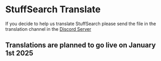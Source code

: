 # StuffSearch Translate

If you decide to help us translate StuffSearch please send the file in the translation channel in the [Discord Server](https://discord.fish/stuffsearch)

## Translations are planned to go live on January 1st 2025
